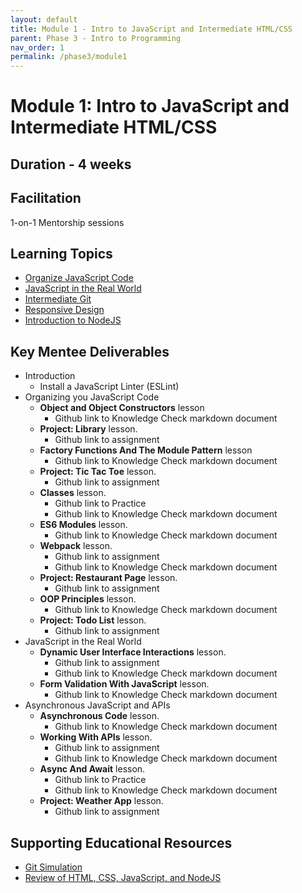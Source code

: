 ```yaml
---
layout: default
title: Module 1 - Intro to JavaScript and Intermediate HTML/CSS
parent: Phase 3 - Intro to Programming
nav_order: 1
permalink: /phase3/module1
---
```


# Module 1: Intro to JavaScript and Intermediate HTML/CSS

## Duration - 4 weeks

## Facilitation

1-on-1 Mentorship sessions

## Learning Topics

- <a href="https://www.theodinproject.com/paths/full-stack-javascript/courses/javascript#organizing-your-javascript-code" target="_blank">Organize JavaScript Code</a>
- <a href="https://www.theodinproject.com/paths/full-stack-javascript/courses/javascript#javascript-in-the-real-world" target="_blank">JavaScript in the Real World</a>
- <a href="https://www.theodinproject.com/paths/full-stack-javascript/courses/javascript#intermediate-git" target="_blank">Intermediate Git</a>
- <a href="https://www.theodinproject.com/paths/full-stack-javascript/courses/advanced-html-and-css#responsive-design" target="_blank">Responsive Design</a>
- <a href="https://www.theodinproject.com/paths/full-stack-javascript/courses/nodejs#introduction-to-nodejs" target="_blank">Introduction to NodeJS</a>

## Key Mentee Deliverables

- Introduction
  - Install a JavaScript Linter (ESLint)
- Organizing you JavaScript Code
  - **Object and Object Constructors** lesson
    - Github link to Knowledge Check markdown document
  - **Project: Library** lesson.
    - Github link to assignment
  - **Factory Functions And The Module Pattern** lesson
    - Github link to Knowledge Check markdown document
  - **Project: Tic Tac Toe** lesson.
    - Github link to assignment 
  - **Classes** lesson.
    - Github link to Practice
    - Github link to Knowledge Check markdown document
  - **ES6 Modules** lesson.
    - Github link to Knowledge Check markdown document
  - **Webpack** lesson.
    - Github link to assignment
    - Github link to Knowledge Check markdown document 
  - **Project: Restaurant Page** lesson.
    - Github link to assignment
  - **OOP Principles** lesson.
    - Github link to Knowledge Check markdown document
  - **Project: Todo List** lesson.
    - Github link to assignment
- JavaScript in the Real World
  - **Dynamic User Interface Interactions** lesson.
    - Github link to assignment
    - Github link to Knowledge Check markdown document
  - **Form Validation With JavaScript** lesson.
    - Github link to Knowledge Check markdown document
- Asynchronous JavaScript and APIs
  - **Asynchronous Code** lesson.
    - Github link to Knowledge Check markdown document
  - **Working With APIs** lesson.
    - Github link to assignment
    - Github link to Knowledge Check markdown document
  - **Async And Await** lesson.
    - Github link to Practice
    - Github link to Knowledge Check markdown document
  - **Project: Weather App** lesson.
    - Github link to assignment


## Supporting Educational Resources

- <a href="https://learngitbranching.js.org/" target="_blank">Git Simulation</a>
- <a href="https://blog.glitch.com/post/website-starter-kit" target="_blank">Review of HTML, CSS, JavaScript, and NodeJS</a>
